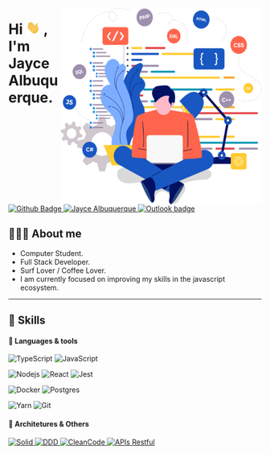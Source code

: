 
<img
	src="https://github.com/jaycealbuquerque/jaycealbuquerque/blob/main/developer.png"
	width="400px"
	height="390px"
	align="right"
/>

# Hi <img src="https://raw.githubusercontent.com/jaycealbuquerque/jaycealbuquerque/main/hi.gif" width="28px"> , I'm Jayce Albuquerque.
<a href="https://github.com/jaycealbuquerque">
      <img alt="Github Badge" src="https://img.shields.io/badge/-Github-333?style=for-the-badge&logo=Github&logoColor=white&link=https://github.com/jaycealbuquerque" />
</a>
<a href="https://www.linkedin.com/">
      <img alt="Jayce Albuquerque" src="https://img.shields.io/badge/-Jayce%20Albuquerque-2572ef?style=for-the-badge&logo=Linkedin&logoColor=white" />
</a>
<a href="mailto:jeycealbuquerquerocha@gmail.com">
      <img alt="Outlook badge" src="https://img.shields.io/badge/-GMAIL-EA4335?style=for-the-badge&logo=Gmail&logoColor=white&link=mailto:jeycealbuquerquerocha@gmail.com" />
</a>

## 🏄🏻‍♂️ About me 

- Computer Student.
- Full Stack Developer.
- Surf Lover / Coffee Lover.
- I am currently focused on improving my skills in the javascript ecosystem.

---

## 🚀 Skills

#### 💬 Languages & tools

![TypeScript](https://img.shields.io/badge/TypeScript-007ACC?style=for-the-badge&logo=typescript&logoColor=white)
![JavaScript](https://img.shields.io/badge/JavaScript-323330?style=for-the-badge&logo=javascript&logoColor=F7DF1E)


![Nodejs](https://img.shields.io/badge/Node.js-339933?style=for-the-badge&logo=nodedotjs&logoColor=white)
![React](https://img.shields.io/badge/React-20232A?style=for-the-badge&logo=react&logoColor=61DAFB)
![Jest](https://img.shields.io/badge/Jest-C21325?style=for-the-badge&logo=jest&logoColor=white)

![Docker](https://img.shields.io/badge/Docker-000000?style=for-the-badge&logo=docker&logoColor=white)
![Postgres](https://img.shields.io/badge/PostgreSQL-316192?style=for-the-badge&logo=postgresql&logoColor=white)

![Yarn](https://img.shields.io/badge/Yarn-2C8EBB?style=for-the-badge&logo=yarn&logoColor=white)
![Git](https://img.shields.io/badge/Git-F05032?style=for-the-badge&logo=git&logoColor=white)

#### 🔨 Architetures & Others

<p align="left">

<a href="#">
      <img alt="Solid" src="https://img.shields.io/badge/Solid-1B62BF.svg?style=for-the-badge" />
</a>
<a href="#">
      <img alt="DDD" src="https://img.shields.io/badge/DDD-1B62BF.svg?style=for-the-badge" />
</a>
<a href="#">
      <img alt="CleanCode" src="https://img.shields.io/badge/CleanCode-1B62BF.svg?style=for-the-badge" />
</a>
<a href="#">
      <img alt="APIs Restful" src="https://img.shields.io/badge/APIs%20Restful-1B62BF.svg?style=for-the-badge" />
</a>
</p>



